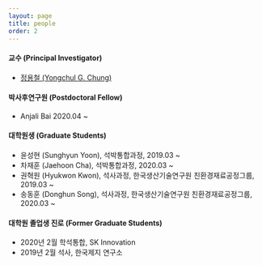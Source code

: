 ```yaml
---
layout: page
title: people
order: 2
---
```

#### 교수 (Principal Investigator)
- [정용철 (Yongchul G. Chung)](http://gregchung.github.io/professor/)

#### 박사후연구원 (Postdoctoral Fellow)
- Anjali Bai 2020.04 ~ 

#### 대학원생 (Graduate Students)
- 윤성현 (Sunghyun Yoon), 석박통합과정, 2019.03 ~
- 차재훈 (Jaehoon Cha), 석박통합과정, 2020.03 ~
- 권혁원 (Hyukwon Kwon), 석사과정, 한국생산기술연구원 친환경재료공정그룹, 2019.03 ~
- 송동훈 (Donghun Song), 석사과정, 한국생산기술연구원 친환경재료공정그룹, 2020.03 ~

#### 대학원 졸업생 진로 (Former Graduate Students)
- 2020년 2월 학석통합, SK Innovation
- 2019년 2월 석사, 한국제지 연구소

